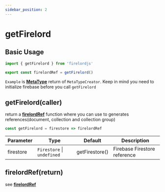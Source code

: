 ```yaml
---
sidebar_position: 2
---
```


# getFirelord

## Basic Usage

```ts
import { getFirelord } from 'firelordjs'

export const firelordRef = getFirelord()
```

`Example` is **[MetaType](../defineYourType/firelordRef#metatypeoutput)** return of `MetaTypeCreator`.
Keep in mind you need to initialize firebase before you call `getFirelord`

## getFirelord(caller)

return a **[firelordRef](../defineYourType/firelordRef)** function where you can use to generates references(document, collection and collection group)

```ts
const getFirelord = firestore => firelordRef
```

| Parameter | Type                       | Default        | Description                  |
| --------- | -------------------------- | -------------- | ---------------------------- |
| firestore | `Firestore` \| `undefined` | getFirestore() | Firebase Firestore reference |

## firelordRef(return)

see [**firelordRef**](../defineYourType/firelordRef)

